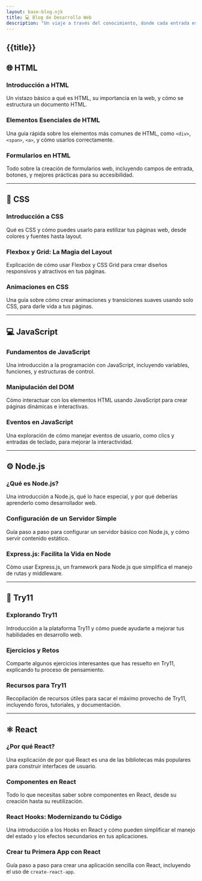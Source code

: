 ```yaml
---
layout: base-blog.njk
title: 💻 Blog de Desarrollo Web
description: "Un viaje a través del conocimiento, donde cada entrada es una nueva aventura."
---
```


## {{title}}

## 🌐 HTML

### Introducción a HTML

Un vistazo básico a qué es HTML, su importancia en la web, y cómo se estructura un documento HTML.

### Elementos Esenciales de HTML

Una guía rápida sobre los elementos más comunes de HTML, como `<div>`, `<span>`, `<a>`, y cómo usarlos correctamente.

### Formularios en HTML

Todo sobre la creación de formularios web, incluyendo campos de entrada, botones, y mejores prácticas para su accesibilidad.

---

## 🎨 CSS

### Introducción a CSS

Qué es CSS y cómo puedes usarlo para estilizar tus páginas web, desde colores y fuentes hasta layout.

### Flexbox y Grid: La Magia del Layout

Explicación de cómo usar Flexbox y CSS Grid para crear diseños responsivos y atractivos en tus páginas.

### Animaciones en CSS

Una guía sobre cómo crear animaciones y transiciones suaves usando solo CSS, para darle vida a tus páginas.

---

## 💻 JavaScript

### Fundamentos de JavaScript

Una introducción a la programación con JavaScript, incluyendo variables, funciones, y estructuras de control.

### Manipulación del DOM

Cómo interactuar con los elementos HTML usando JavaScript para crear páginas dinámicas e interactivas.

### Eventos en JavaScript

Una exploración de cómo manejar eventos de usuario, como clics y entradas de teclado, para mejorar la interactividad.

---

## ⚙️ Node.js

### ¿Qué es Node.js?

Una introducción a Node.js, qué lo hace especial, y por qué deberías aprenderlo como desarrollador web.

### Configuración de un Servidor Simple

Guía paso a paso para configurar un servidor básico con Node.js, y cómo servir contenido estático.

### Express.js: Facilita la Vida en Node

Cómo usar Express.js, un framework para Node.js que simplifica el manejo de rutas y middleware.

---

## 🚀 Try11

### Explorando Try11

Introducción a la plataforma Try11 y cómo puede ayudarte a mejorar tus habilidades en desarrollo web.

### Ejercicios y Retos

Comparte algunos ejercicios interesantes que has resuelto en Try11, explicando tu proceso de pensamiento.

### Recursos para Try11

Recopilación de recursos útiles para sacar el máximo provecho de Try11, incluyendo foros, tutoriales, y documentación.

---

## ⚛️ React

### ¿Por qué React?

Una explicación de por qué React es una de las bibliotecas más populares para construir interfaces de usuario.

### Componentes en React

Todo lo que necesitas saber sobre componentes en React, desde su creación hasta su reutilización.

### React Hooks: Modernizando tu Código

Una introducción a los Hooks en React y cómo pueden simplificar el manejo del estado y los efectos secundarios en tus aplicaciones.

### Crear tu Primera App con React

Guía paso a paso para crear una aplicación sencilla con React, incluyendo el uso de `create-react-app`.
